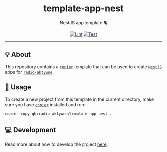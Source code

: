 <h1 align="center">template-app-nest</h1>

<div align="center">

NestJS app template 🐈

[![Lint](https://github.com/radio-aktywne/template-app-nest/actions/workflows/lint.yaml/badge.svg)](https://github.com/radio-aktywne/template-app-nest/actions/workflows/lint.yaml)
[![Test](https://github.com/radio-aktywne/template-app-nest/actions/workflows/test.yaml/badge.svg)](https://github.com/radio-aktywne/template-app-nest/actions/workflows/test.yaml)

</div>

---

## 💡 About

This repository contains a [`copier`](https://copier.readthedocs.io) template
that can be used to create [`NestJS`](https://nestjs.com) apps for
[`radio-aktywne`](https://github.com/radio-aktywne).

## 📜 Usage

To create a new project from this template in the current directory,
make sure you have [`copier`](https://copier.readthedocs.io) installed and run:

```sh
copier copy gh:radio-aktywne/template-app-nest .
```

## 💻 Development

Read more about how to develop the project
[here](https://github.com/radio-aktywne/template-app-nest/blob/main/CONTRIBUTING.md).
